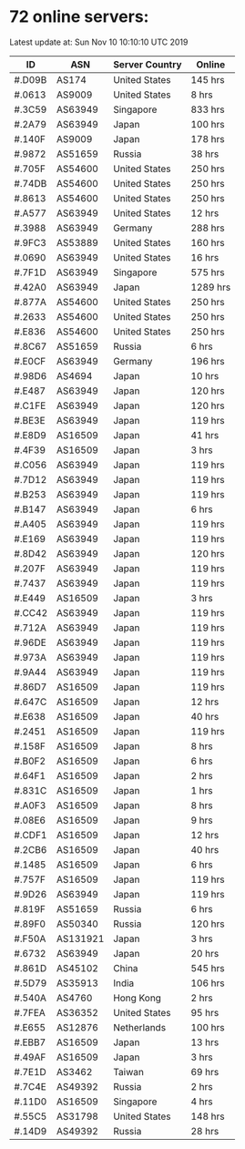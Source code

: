 # 72 online servers:

Latest update at: Sun Nov 10 10:10:10 UTC 2019

| ID | ASN | Server Country | Online |
| -- | --- | -------------- | ------ |
| #.D09B | AS174 | United States | 145 hrs |
| #.0613 | AS9009 | United States | 8 hrs |
| #.3C59 | AS63949 | Singapore | 833 hrs |
| #.2A79 | AS63949 | Japan | 100 hrs |
| #.140F | AS9009 | Japan | 178 hrs |
| #.9872 | AS51659 | Russia | 38 hrs |
| #.705F | AS54600 | United States | 250 hrs |
| #.74DB | AS54600 | United States | 250 hrs |
| #.8613 | AS54600 | United States | 250 hrs |
| #.A577 | AS63949 | United States | 12 hrs |
| #.3988 | AS63949 | Germany | 288 hrs |
| #.9FC3 | AS53889 | United States | 160 hrs |
| #.0690 | AS63949 | United States | 16 hrs |
| #.7F1D | AS63949 | Singapore | 575 hrs |
| #.42A0 | AS63949 | Japan | 1289 hrs |
| #.877A | AS54600 | United States | 250 hrs |
| #.2633 | AS54600 | United States | 250 hrs |
| #.E836 | AS54600 | United States | 250 hrs |
| #.8C67 | AS51659 | Russia | 6 hrs |
| #.E0CF | AS63949 | Germany | 196 hrs |
| #.98D6 | AS4694 | Japan | 10 hrs |
| #.E487 | AS63949 | Japan | 120 hrs |
| #.C1FE | AS63949 | Japan | 120 hrs |
| #.BE3E | AS63949 | Japan | 119 hrs |
| #.E8D9 | AS16509 | Japan | 41 hrs |
| #.4F39 | AS16509 | Japan | 3 hrs |
| #.C056 | AS63949 | Japan | 119 hrs |
| #.7D12 | AS63949 | Japan | 119 hrs |
| #.B253 | AS63949 | Japan | 119 hrs |
| #.B147 | AS63949 | Japan | 6 hrs |
| #.A405 | AS63949 | Japan | 119 hrs |
| #.E169 | AS63949 | Japan | 119 hrs |
| #.8D42 | AS63949 | Japan | 120 hrs |
| #.207F | AS63949 | Japan | 119 hrs |
| #.7437 | AS63949 | Japan | 119 hrs |
| #.E449 | AS16509 | Japan | 3 hrs |
| #.CC42 | AS63949 | Japan | 119 hrs |
| #.712A | AS63949 | Japan | 119 hrs |
| #.96DE | AS63949 | Japan | 119 hrs |
| #.973A | AS63949 | Japan | 119 hrs |
| #.9A44 | AS63949 | Japan | 119 hrs |
| #.86D7 | AS16509 | Japan | 119 hrs |
| #.647C | AS16509 | Japan | 12 hrs |
| #.E638 | AS16509 | Japan | 40 hrs |
| #.2451 | AS16509 | Japan | 119 hrs |
| #.158F | AS16509 | Japan | 8 hrs |
| #.B0F2 | AS16509 | Japan | 6 hrs |
| #.64F1 | AS16509 | Japan | 2 hrs |
| #.831C | AS16509 | Japan | 1 hrs |
| #.A0F3 | AS16509 | Japan | 8 hrs |
| #.08E6 | AS16509 | Japan | 9 hrs |
| #.CDF1 | AS16509 | Japan | 12 hrs |
| #.2CB6 | AS16509 | Japan | 40 hrs |
| #.1485 | AS16509 | Japan | 6 hrs |
| #.757F | AS16509 | Japan | 119 hrs |
| #.9D26 | AS63949 | Japan | 119 hrs |
| #.819F | AS51659 | Russia | 6 hrs |
| #.89F0 | AS50340 | Russia | 120 hrs |
| #.F50A | AS131921 | Japan | 3 hrs |
| #.6732 | AS63949 | Japan | 20 hrs |
| #.861D | AS45102 | China | 545 hrs |
| #.5D79 | AS35913 | India | 106 hrs |
| #.540A | AS4760 | Hong Kong | 2 hrs |
| #.7FEA | AS36352 | United States | 95 hrs |
| #.E655 | AS12876 | Netherlands | 100 hrs |
| #.EBB7 | AS16509 | Japan | 13 hrs |
| #.49AF | AS16509 | Japan | 3 hrs |
| #.7E1D | AS3462 | Taiwan | 69 hrs |
| #.7C4E | AS49392 | Russia | 2 hrs |
| #.11D0 | AS16509 | Singapore | 4 hrs |
| #.55C5 | AS31798 | United States | 148 hrs |
| #.14D9 | AS49392 | Russia | 28 hrs |

